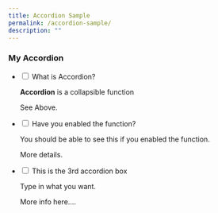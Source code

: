 ```yaml
---
title: Accordion Sample
permalink: /accordion-sample/
description: ""
---
```

### My Accordion

<ul class="jekyllcodex_accordion">
  <li>
    <input id="accordion1" type="checkbox">
    <label for="accordion1">What is Accordion?</label>
    <div>
			<p><strong>Accordion</strong> is a collapsible function</p>

<p>See Above.</p>
    </div>
	</li>  
  <li>
    <input id="accordion2" type="checkbox">
    <label for="accordion2">Have you enabled the function? </label>
    <div>
		<p>	You should be able to see this if you enabled the function.</p>

<p>More details.</p>

</div>
  </li>
  <li>
    <input id="accordion3" type="checkbox">
    <label for="accordion3">This is the 3rd accordion box</label>
    <div>
      <p>
        Type in what you want.</p>

<p>More info here....</p>
    </div>
  </li>
</ul>